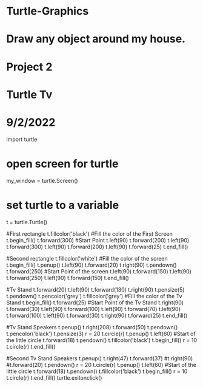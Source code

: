 # Turtle-Graphics
# Draw any object around my house.
# Project 2
# Turtle Tv 
# 9/2/2022
import turtle
# open screen for turtle
my_window = turtle.Screen()
# set turtle to a variable 
t = turtle.Turtle()

#First rectangle
t.fillcolor('black')              #Fill the color of the First Screen 
t.begin_fill()
t.forward(300)                    #Start Point 
t.left(90)
t.forward(200)
t.left(90)
t.forward(300)
t.left(90)
t.forward(200)
t.left(90)
t.forward(25)
t.end_fill()

#Second rectangle
t.fillcolor('white')              #Fill the color of the screen 
t.begin_fill()
t.penup()
t.left(90)
t.forward(20)
t.right(90)
t.pendown()
t.forward(250)                    #Start Point of the screen
t.left(90)
t.forward(150)
t.left(90)
t.forward(250)
t.left(90)
t.forward(150)
t.end_fill()


#Tv Stand
t.forward(20)
t.left(90)
t.forward(130)
t.right(90)
t.pensize(5)
t.pendown()
t.pencolor('grey')
t.fillcolor('grey')              #Fill the color of the Tv Stand 
t.begin_fill()
t.forward(25)                     #Start Point of the Tv Stand
t.right(90)                  
t.forward(30)
t.left(90)
t.forward(100)
t.left(90)
t.forward(70)
t.left(90)
t.forward(100)
t.left(90)
t.forward(30)
t.right(90)
t.forward(25)
t.end_fill()

#Tv Stand Speakers
t.penup()
t.right(208)
t.forward(50)
t.pendown()
t.pencolor('black')
t.pensize(3)
r = 20
t.circle(r)
t.penup()
t.left(60)                        #Start of the little circle 
t.forward(18)
t.pendown()
t.fillcolor('black')
t.begin_fill()
r = 10
t.circle(r)
t.end_fill()

#Second Tv Stand Speakers
t.penup()
t.right(47)
t.forward(37)
#t.right(90)
#t.forward(20)
t.pendown()
r = 20
t.circle(r)
t.penup()
t.left(60)                        #Start of the little circle
t.forward(18)
t.pendown()
t.fillcolor('black')
t.begin_fill()
r = 10
t.circle(r)
t.end_fill()
turtle.exitonclick()

